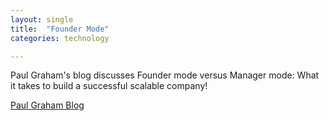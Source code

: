 ```yaml
---
layout: single
title:  "Founder Mode"
categories: technology

---
```

Paul Graham's blog discusses Founder mode versus Manager mode: What it takes to build a successful scalable company!

[Paul Graham Blog](https://paulgraham.com/foundermode.html)